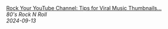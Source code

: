 <!--2024-09-13 08:21:09-->
<div class="yb">
  <a class="nodecor" href="/posts.html?rok/rock_your_youtube_channel_tips_for_viral_music_thumbnails_rocknroll">
    <img class="preview" data-videoid="oIAOvquJusI" src="https://i4.ytimg.com/vi/oIAOvquJusI/hqdefault.jpg" align="middle" alt="">
  </a>
  <div class="inlbl text">
    <a class="nodecor" href="/posts.html?rok/rock_your_youtube_channel_tips_for_viral_music_thumbnails_rocknroll">Rock Your YouTube Channel: Tips for Viral Music Thumbnails...</a><br>
    <i class="smaller2">80's Rock N Roll</i><br>
    <i class="smaller3">2024-09-13</i>
  </div>
</div>

